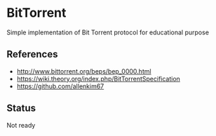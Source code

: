 # BitTorrent
Simple implementation of Bit Torrent protocol for educational purpose

## References
* http://www.bittorrent.org/beps/bep_0000.html
* https://wiki.theory.org/index.php/BitTorrentSpecification
* https://github.com/allenkim67

## Status
Not ready